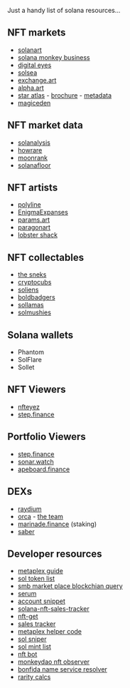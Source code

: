 Just a handy list of solana resources... 

## NFT markets

 * [solanart](https://solanart.io/)
 * [solana monkey business](https://market.solanamonkey.business/)
 * [digital eyes](https://digitaleyes.market)
 * [solsea](https://solsea.io/)
 * [exchange.art](https://exchange.art/)
 * [alpha.art](https://alpha.art/#popular)
 * [star atlas](https://play.staratlas.com/market) - [brochure](https://staratlas.com/gao-brochure.pdf) - [metadata](https://galaxy.staratlas.com/nfts)
 * [magiceden](https://magiceden.io/)

## NFT market data

 * [solanalysis](https://solanalysis.com/)
 * [howrare](https://howrare.is/boldbadgers/6138/)
 * [moonrank](https://moonrank.app/collection/sneks)
 * [solanafloor](https://solanafloor.com)

## NFT artists

 * [polyline](https://polyline.holaplex.com/#/)
 * [EnigmaExpanses](https://expanses.ai/#/)
 * [params.art](https://params.art/)
 * [paragonart](https://paragonart.holaplex.com/#/)
 * [lobster shack](https://lobstershack.holaplex.com/#/)

## NFT collectables
 
 * [the sneks](https://sneks.gg/roadmap)
 * [cryptocubs](https://www.cryptocubs.io/)
 * [soliens](https://www.soliens.space/#/)
 * [boldbadgers](https://boldbadgers.com/)
 * [sollamas](https://sollamas.com/)
 * [solmushies](https://www.solmushies.io/trait)

## Solana wallets

 * Phantom
 * SolFlare
 * Sollet

## NFT Viewers

 * [nfteyez](https://www.nfteyez.global/accounts/8uqTTJrymHMCoG4KLGLPgJh8rqHhMWSEX5BtyL6zdPZL)
 * [step.finance](https://app.step.finance/#/nft)

## Portfolio Viewers

 * [step.finance](https://app.step.finance/#/dashboard)
 * [sonar.watch](https://sonar.watch/dashboard)
 * [apeboard.finance](https://apeboard.finance/dashboard)

## DEXs

 * [raydium](https://raydium.io/pools/)
 * [orca](https://www.orca.so/pools) - [the team](https://orca-so.medium.com/meet-the-orca-team-1b116398db48)
 * [marinade.finance](https://marinade.finance) (staking)
 * [saber](https://app.saber.so/#/farms)

## Developer resources

 * [metaplex guide](https://www.notion.so/Metaplex-Developer-Guide-afefbc19841744c28587ab948a08cfac)
 * [sol token list](https://github.com/solana-labs/token-list/blob/main/src/tokens/solana.tokenlist.json)
 * [smb market place blockchian query](https://github.com/boxwooddev/smb-marketplace-history)
 * [serum](https://github.com/project-serum/serum-ts)
 * [account snippet](https://gist.github.com/beautyfree/8d6d6bd80e4dc81911cffca946b14641)
 * [solana-nft-sales-tracker](https://github.com/flutternft/solana-nft-sales-tracker/tree/main/src)
 * [nft-get](https://github.com/vicyyn/MetaplexMetadata-js)
 * [sales tracker](https://github.com/flutternft/solana-nft-sales-tracker)
 * [metaplex helper code](https://github.com/solana-labs/solana/tree/1428575be3bb71dc015184b63261609890dd695d/explorer/src/metaplex)
 * [sol sniper](https://github.com/kcotoi/SOLSniperNFT-Releases)
 * [sol mint list](https://github.com/statikdev/sol-mint-list)
 * [nft bot](https://github.com/milktoastlab/SolanaNFTBot)
 * [monkeydao nft observer](https://github.com/MonkeDAO/observer)
 * [bonfida name service resolver](https://github.com/billenburger/sns-resolv[r)
 * [rarity calcs](https://medium.com/yakuzacatssociety/ycs-rarity-explanation-ddbc94b60f67)